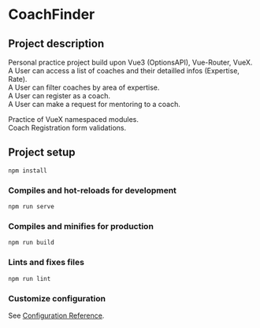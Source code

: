 # CoachFinder

## Project description

Personal practice project build upon Vue3 (OptionsAPI), Vue-Router, VueX. </br>
A User can access a list of coaches and their detailled infos (Expertise, Rate). </br>
A User can filter coaches by area of expertise. </br>
A User can register as a coach. </br>
A User can make a request for mentoring to a coach. </br>

Practice of VueX namespaced modules. </br>
Coach Registration form validations.

## Project setup

```
npm install
```

### Compiles and hot-reloads for development

```
npm run serve
```

### Compiles and minifies for production

```
npm run build
```

### Lints and fixes files

```
npm run lint
```

### Customize configuration

See [Configuration Reference](https://cli.vuejs.org/config/).
